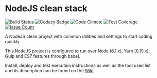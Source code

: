 # NodeJS clean stack

[![Build Status](https://travis-ci.org/garusis/nodejs-clean-stack.svg?branch=master)](https://travis-ci.org/garusis/nodejs-clean-stack)
[![Codacy Badge](https://api.codacy.com/project/badge/Grade/eaf22bcf5917465e8ac790a8d2387240)](https://www.codacy.com/app/garusis/nodejs-clean-stack?utm_source=github.com&amp;utm_medium=referral&amp;utm_content=garusis/nodejs-clean-stack&amp;utm_campaign=Badge_Grade)
[![Code Climate](https://codeclimate.com/github/garusis/nodejs-clean-stack/badges/gpa.svg)](https://codeclimate.com/github/garusis/nodejs-clean-stack)
[![Test Coverage](https://codeclimate.com/github/garusis/nodejs-clean-stack/badges/coverage.svg)](https://codeclimate.com/github/garusis/nodejs-clean-stack/coverage)
[![Issue Count](https://codeclimate.com/github/garusis/nodejs-clean-stack/badges/issue_count.svg)](https://codeclimate.com/github/garusis/nodejs-clean-stack)

A NodeJS clean project with common utilities and settings to start coding quickly

This NodeJS project is configured to run over Node (6.1.x), Yarn (0.19.x),
Gulp and ES7 features through babel.

Install, deploy and test execution instructions as well as the tool used
list and its description can be found on the
[Wiki](https://github.com/garusis/nodejs-clean-stack/wiki)
